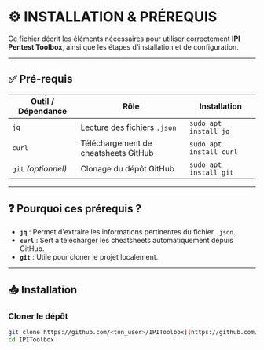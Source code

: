 # ⚙️ INSTALLATION & PRÉREQUIS

Ce fichier décrit les éléments nécessaires pour utiliser correctement **IPI Pentest Toolbox**, ainsi que les étapes d’installation et de configuration.

---

## ✅ Pré-requis

| Outil / Dépendance | Rôle | Installation |
|--------------------|------|--------------|
| `jq`               | Lecture des fichiers `.json` | `sudo apt install jq` |
| `curl`             | Téléchargement de cheatsheets GitHub | `sudo apt install curl` |
| `git` *(optionnel)*| Clonage du dépôt GitHub | `sudo apt install git` |

---

## ❓ Pourquoi ces prérequis ?

- **`jq`** : Permet d'extraire les informations pertinentes du fichier `.json`.
- **`curl`** : Sert à télécharger les cheatsheets automatiquement depuis GitHub.
- **`git`** : Utile pour cloner le projet localement.

---

## 📥 Installation

### Cloner le dépôt

```bash
git clone https://github.com/<ton_user>/IPIToolbox](https://github.com/Stanlpe/pentest-tools
cd IPIToolbox





